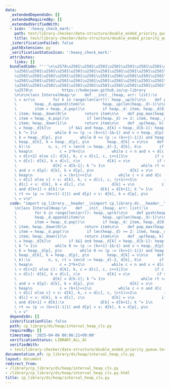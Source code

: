 ```yaml
---
data:
  _extendedDependsOn: []
  _extendedRequiredBy: []
  _extendedVerifiedWith:
  - icon: ':heavy_check_mark:'
    path: test/library-checker/data-structure/double_ended_priority_queue.test.py
    title: test/library-checker/data-structure/double_ended_priority_queue.test.py
  _isVerificationFailed: false
  _pathExtension: py
  _verificationStatusIcon: ':heavy_check_mark:'
  attributes:
    links: []
  bundledCode: "'''\n\u257A\u2501\u2501\u2501\u2501\u2501\u2501\u2501\u2501\u2501\u2501\
    \u2501\u2501\u2501\u2501\u2501\u2501\u2501\u2501\u2501\u2501\u2501\u2501\u2501\
    \u2501\u2501\u2501\u2501\u2501\u2501\u2501\u2501\u2501\u2501\u2501\u2501\u2501\
    \u2501\u2501\u2501\u2501\u2501\u2501\u2501\u2501\u2501\u2501\u2501\u2501\u2501\
    \u2501\u2501\u2501\u2501\u2501\u2501\u2501\u2501\u2501\u2501\u2501\u2501\u2501\
    \u2578\n             https://kobejean.github.io/cp-library               \n'''\n\
    \n\n\nclass IntervalHeap:\n    def __init__(heap, arr: list):\n        heap._d\
    \ = arr\n        for k in range(len(arr)): heap._up(k)\n\n    def push(heap, item):\n\
    \        heap._d.append(item)\n        heap._up(len(heap._d)-1)\n\n    def pop_min(heap):\n\
    \        item = heap._d.pop()\n        if heap._d: item, heap._d[0] = heap._d[0],\
    \ item; heap._down(0)\n        return item\n\n    def pop_max(heap):\n       \
    \ item = heap._d.pop()\n        if len(heap._d) >= 2: item, heap._d[1] = heap._d[1],\
    \ item; heap._down(1)\n        return item\n\n    def _up(heap, k):\n        v\
    \ = heap._d[k]\n        if k&1 and heap._d[k] < heap._d[k-1]: heap._d[k] = heap._d[k-1];\
    \ k ^= 1\n        while 0 <= (p := (k>>1)-1&~1) and v < heap._d[p]: heap._d[k],\
    \ k = heap._d[p], p\n        while 0 <= (p := (k>>1)-1|1) and heap._d[p] < v:\
    \ heap._d[k], k = heap._d[p], p\n        heap._d[k] = v\n\n    def _down(heap,\
    \ k):\n        n, v, rt = len(d := heap._d)-2, d[k], k\n        if k & 1: # max\
    \ heap\n            c = 2*k+1\n            while c < n and v < d[c := c+2 if d[c]\
    \ < d[c+2] else c]: d[k], k, c = d[c], c, c<<1|1\n            if c < n+2 and v\
    \ < d[c]: d[k], k = d[c], c\n            d[k] = v\n            if v < d[k-1]:\n\
    \                d[k] = d[k-1]; k ^= 1\n                while rt <= (p := (k>>1)-1&~1)\
    \ and v < d[p]: d[k], k = d[p], p\n                d[k] = v\n        else: # min\
    \ heap\n            c = (k+1)<<1\n            while c < n and d[c := c+2 if d[c+2]\
    \ < d[c] else c] < v: d[k], k, c = d[c], c, (c+1)<<1\n            if c < n+2 and\
    \ d[c] < v: d[k], k = d[c], c\n            d[k] = v\n            if k+1 < n+2\
    \ and d[k+1] < d[k]:\n                d[k] = d[k+1]; k ^= 1\n                while\
    \ rt <= (p := (k>>1)-1|1) and d[p] < v: d[k], k = d[p], p\n                d[k]\
    \ = v\n"
  code: "import cp_library.__header__\nimport cp_library.ds.__header__\nimport cp_library.ds.heap.__header__\n\
    \nclass IntervalHeap:\n    def __init__(heap, arr: list):\n        heap._d = arr\n\
    \        for k in range(len(arr)): heap._up(k)\n\n    def push(heap, item):\n\
    \        heap._d.append(item)\n        heap._up(len(heap._d)-1)\n\n    def pop_min(heap):\n\
    \        item = heap._d.pop()\n        if heap._d: item, heap._d[0] = heap._d[0],\
    \ item; heap._down(0)\n        return item\n\n    def pop_max(heap):\n       \
    \ item = heap._d.pop()\n        if len(heap._d) >= 2: item, heap._d[1] = heap._d[1],\
    \ item; heap._down(1)\n        return item\n\n    def _up(heap, k):\n        v\
    \ = heap._d[k]\n        if k&1 and heap._d[k] < heap._d[k-1]: heap._d[k] = heap._d[k-1];\
    \ k ^= 1\n        while 0 <= (p := (k>>1)-1&~1) and v < heap._d[p]: heap._d[k],\
    \ k = heap._d[p], p\n        while 0 <= (p := (k>>1)-1|1) and heap._d[p] < v:\
    \ heap._d[k], k = heap._d[p], p\n        heap._d[k] = v\n\n    def _down(heap,\
    \ k):\n        n, v, rt = len(d := heap._d)-2, d[k], k\n        if k & 1: # max\
    \ heap\n            c = 2*k+1\n            while c < n and v < d[c := c+2 if d[c]\
    \ < d[c+2] else c]: d[k], k, c = d[c], c, c<<1|1\n            if c < n+2 and v\
    \ < d[c]: d[k], k = d[c], c\n            d[k] = v\n            if v < d[k-1]:\n\
    \                d[k] = d[k-1]; k ^= 1\n                while rt <= (p := (k>>1)-1&~1)\
    \ and v < d[p]: d[k], k = d[p], p\n                d[k] = v\n        else: # min\
    \ heap\n            c = (k+1)<<1\n            while c < n and d[c := c+2 if d[c+2]\
    \ < d[c] else c] < v: d[k], k, c = d[c], c, (c+1)<<1\n            if c < n+2 and\
    \ d[c] < v: d[k], k = d[c], c\n            d[k] = v\n            if k+1 < n+2\
    \ and d[k+1] < d[k]:\n                d[k] = d[k+1]; k ^= 1\n                while\
    \ rt <= (p := (k>>1)-1|1) and d[p] < v: d[k], k = d[p], p\n                d[k]\
    \ = v"
  dependsOn: []
  isVerificationFile: false
  path: cp_library/ds/heap/interval_heap_cls.py
  requiredBy: []
  timestamp: '2025-04-06 08:06:21+09:00'
  verificationStatus: LIBRARY_ALL_AC
  verifiedWith:
  - test/library-checker/data-structure/double_ended_priority_queue.test.py
documentation_of: cp_library/ds/heap/interval_heap_cls.py
layout: document
redirect_from:
- /library/cp_library/ds/heap/interval_heap_cls.py
- /library/cp_library/ds/heap/interval_heap_cls.py.html
title: cp_library/ds/heap/interval_heap_cls.py
---
```

